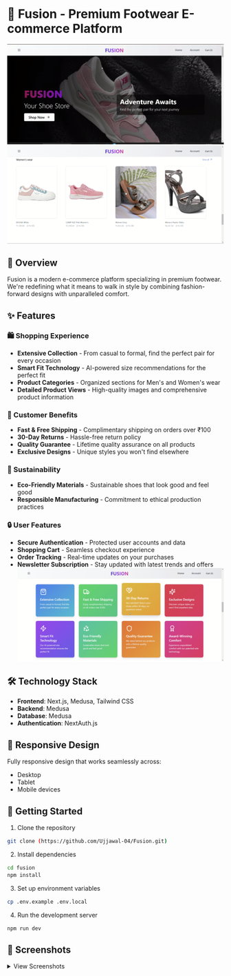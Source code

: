 # 🚀 Fusion - Premium Footwear E-commerce Platform

![Fusion Banner](./assests/1.png)
![Fusion Banner](./assests/2.png)

## 🌟 Overview

Fusion is a modern e-commerce platform specializing in premium footwear. We're redefining what it means to walk in style by combining fashion-forward designs with unparalleled comfort.

## ✨ Features

### 🛍️ Shopping Experience
- **Extensive Collection** - From casual to formal, find the perfect pair for every occasion
- **Smart Fit Technology** - AI-powered size recommendations for the perfect fit
- **Product Categories** - Organized sections for Men's and Women's wear
- **Detailed Product Views** - High-quality images and comprehensive product information

### 💫 Customer Benefits
- **Fast & Free Shipping** - Complimentary shipping on orders over ₹100
- **30-Day Returns** - Hassle-free return policy
- **Quality Guarantee** - Lifetime quality assurance on all products
- **Exclusive Designs** - Unique styles you won't find elsewhere

### 🌱 Sustainability
- **Eco-Friendly Materials** - Sustainable shoes that look good and feel good
- **Responsible Manufacturing** - Commitment to ethical production practices

### 🔒 User Features
- **Secure Authentication** - Protected user accounts and data
- **Shopping Cart** - Seamless checkout experience
- **Order Tracking** - Real-time updates on your purchases
- **Newsletter Subscription** - Stay updated with latest trends and offers
![Fusion Banner](./assests/6.png)
## 🛠️ Technology Stack

- **Frontend**: Next.js, Medusa, Tailwind CSS
- **Backend**: Medusa
- **Database**: Medusa
- **Authentication**: NextAuth.js

## 📱 Responsive Design

Fully responsive design that works seamlessly across:
- Desktop
- Tablet
- Mobile devices

## 🚀 Getting Started

1. Clone the repository
```bash
git clone (https://github.com/Ujjawal-04/Fusion.git)
```

2. Install dependencies
```bash
cd fusion
npm install
```

3. Set up environment variables
```bash
cp .env.example .env.local
```

4. Run the development server
```bash
npm run dev
```

## 📸 Screenshots

<details>
<summary>View Screenshots</summary>

### Homepage
![Homepage](/assests/1.png)
![Homepage](/assests/4.png)
![Homepage](/assests/7.png)
![Homepage](/assests/10.png)


### Product Catalog
![Product Catalog](/assests/2.png)
![Product Catalog](/assests/5.png)
![Product Catalog](/assests/8.png)

### Shopping Cart
![Shopping Cart](/assests/3.png)
![Shopping Cart](/assests/9.png)


---

Made with ❤️ by the Fusion Team(Ujjawal)
